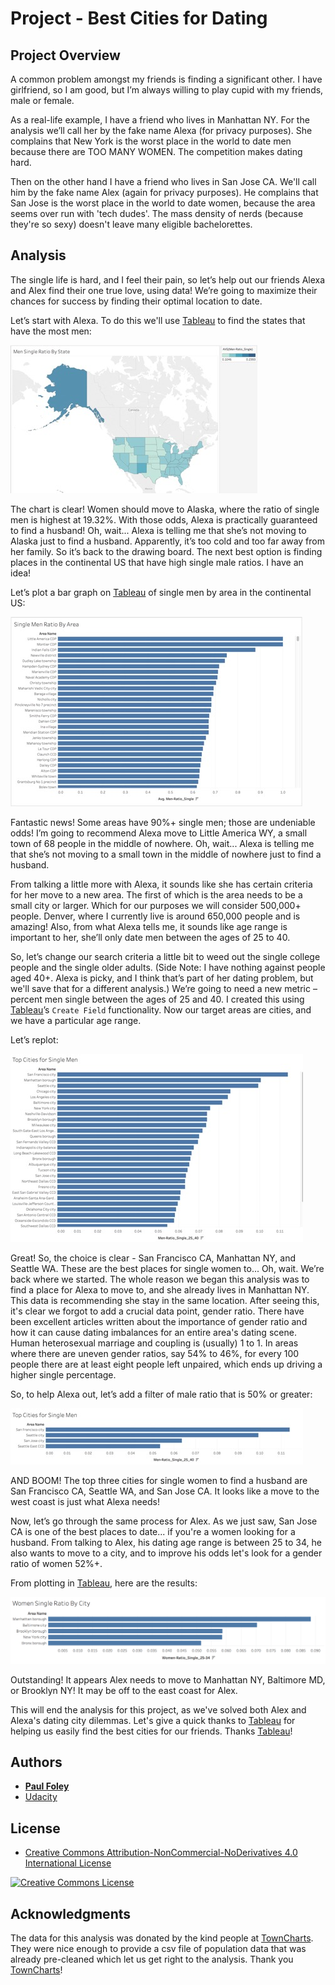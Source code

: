 # Project - Best Cities for Dating


## Project Overview

A common problem amongst my friends is finding a significant other. I have girlfriend, so I am good, but I’m always willing to play cupid with my friends, male or female.

As a real-life example, I have a friend who lives in Manhattan NY. For the analysis we’ll call her by the fake name Alexa (for privacy purposes). She complains that New York is the worst place in the world to date men because there are TOO MANY WOMEN. The competition makes dating hard. 

Then on the other hand I have a friend who lives in San Jose CA. We'll call him by the fake name Alex (again for privacy purposes). He complains that San Jose is the worst place in the world to date women, because the area seems over run with 'tech dudes'. The mass density of nerds (because they're so sexy) doesn't leave many eligible bachelorettes.


## Analysis
The single life is hard, and I feel their pain, so let’s help out our friends Alexa and Alex find their one true love, using data! We’re going to maximize their chances for success by finding their optimal location to date. 

Let’s start with Alexa. To do this we'll use [Tableau](https://www.tableau.com/) to find the states that have the most men:

![States - Most Men](plots/States-Men_Single_Ratio.jpg)

The chart is clear! Women should move to Alaska, where the ratio of single men is highest at 19.32%. With those odds, Alexa is practically guaranteed to find a husband! Oh, wait... Alexa is telling me that she’s not moving to Alaska just to find a husband. Apparently, it’s too cold and too far away from her family. So it’s back to the drawing board. The next best option is finding places in the continental US that have high single male ratios. I have an idea! 

Let’s plot a bar graph on [Tableau](https://www.tableau.com/) of single men by area in the continental US:

![Bar Chart – Men Ratio By Area](plots/Bar-Single_Men_Ratio.jpg)

Fantastic news! Some areas have 90%+ single men; those are undeniable odds! I’m going to recommend Alexa move to Little America WY, a small town of 68 people in the middle of nowhere. Oh, wait... Alexa is telling me that she’s not moving to a small town in the middle of nowhere just to find a husband.

From talking a little more with Alexa, it sounds like she has certain criteria for her move to a new area. The first of which is the area needs to be a small city or larger. Which for our purposes we will consider 500,000+ people. Denver, where I currently live is around 650,000 people and is amazing! Also, from what Alexa tells me, it sounds like age range is important to her, she’ll only date men between the ages of 25 to 40. 

So, let’s change our search criteria a little bit to weed out the single college people and the single older adults. (Side Note: I have nothing against people aged 40+. Alexa is picky, and I think that’s part of her dating problem, but we'll save that for a different analysis.) We’re going to need a new metric – percent men single between the ages of 25 and 40. I created this using [Tableau](https://www.tableau.com/)’s `Create Field` functionality. Now our target areas are cities, and we have a particular age range. 

Let’s replot: 

![Bar Chart – Cities with Single Men](plots/Bar-Cities_Single_Men.jpg)
 
Great! So, the choice is clear - San Francisco CA, Manhattan NY, and Seattle WA. These are the best places for single women to... Oh, wait. We’re back where we started. The whole reason we began this analysis was to find a place for Alexa to move to, and she already lives in Manhattan NY. This data is recommending she stay in the same location. After seeing this, it's clear we forgot to add a crucial data point, gender ratio. There have been excellent articles written about the importance of gender ratio and how it can cause dating imbalances for an entire area's dating scene. Human heterosexual marriage and coupling is (usually) 1 to 1. In areas where there are uneven gender ratios, say 54% to 46%, for every 100 people there are at least eight people left unpaired, which ends up driving a higher single percentage. 

So, to help Alexa out, let’s add a filter of male ratio that is 50% or greater: 

![Bar Chart – Top Cities with Single Men](plots/Bar-Top_Cities_Men.jpg)

AND BOOM! The top three cities for single women to find a husband are San Francisco CA, Seattle WA, and San Jose CA. It looks like a move to the west coast is just what Alexa needs! 

Now, let’s go through the same process for Alex. As we just saw, San Jose CA is one of the best places to date... if you're a women looking for a husband. From talking to Alex, his dating age range is between 25 to 34, he also wants to move to a city, and to improve his odds let's look for a gender ratio of women 52%+. 

From plotting in [Tableau](https://www.tableau.com/), here are the results:

![Bar Chart – Women Single Ratio By City](plots/Bar-Top_Cities_Women.jpg)

Outstanding! It appears Alex needs to move to Manhattan NY, Baltimore MD, or Brooklyn NY! It may be off to the east coast for Alex.

This will end the analysis for this project, as we've solved both Alex and Alexa's dating city dilemmas. Let's give a quick thanks to [Tableau](https://www.tableau.com/) for helping us easily find the best cities for our friends. Thanks [Tableau](https://www.tableau.com/)!


## Authors

* **[Paul Foley](https://github.com/paulfoley)**
* [Udacity](https://www.udacity.com/)


## License

* <a rel="license" href="https://creativecommons.org/licenses/by-nc-nd/4.0/"> Creative Commons Attribution-NonCommercial-NoDerivatives 4.0 International License</a>

<a rel="license" href="https://creativecommons.org/licenses/by-nc-nd/4.0/">
	<img alt="Creative Commons License" style="border-width:0" src="https://i.creativecommons.org/l/by-nc-nd/4.0/88x31.png" />
</a>


## Acknowledgments

The data for this analysis was donated by the kind people at [TownCharts](http://www.towncharts.com/). They were nice enough to provide a csv file of population data that was already pre-cleaned which let us get right to the analysis. Thank you [TownCharts](http://www.towncharts.com/)!
